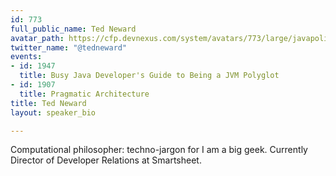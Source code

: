 ```yaml
---
id: 773
full_public_name: Ted Neward
avatar_path: https://cfp.devnexus.com/system/avatars/773/large/javapolis_400x400.png?1511207937
twitter_name: "@tedneward"
events:
- id: 1947
  title: Busy Java Developer's Guide to Being a JVM Polyglot
- id: 1907
  title: Pragmatic Architecture
title: Ted Neward
layout: speaker_bio

---
```

Computational philosopher: techno-jargon for I am a big geek. Currently Director of Developer Relations at Smartsheet.
